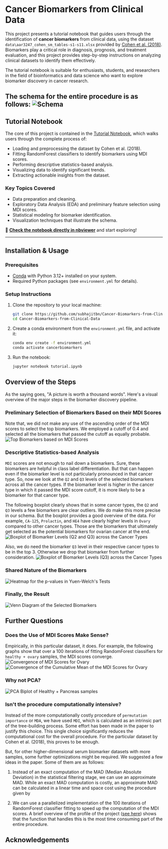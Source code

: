 # Cancer Biomarkers from Clinical Data

This project presents a tutorial notebook that guides users through the identification of **cancer biomarkers** from clinical data, using the dataset `data\aar3247_cohen_sm_tables-s1-s11.xlsx` provided by [Cohen et al. (2018)](https://doi.org/10.1126/science.aar3247). Biomarkers play a critical role in diagnosis, prognosis, and treatment evaluation, and this project provides step-by-step instructions on analyzing clinical datasets to identify them effectively.

The tutorial notebook is suitable for enthusiasts, students, and researchers in the field of bioinformatics and data science who want to explore biomarker discovery in cancer research.

The schema for the entire procedure is as follows:
![Schema](schema/schema.jpg)
---

## **Tutorial Notebook**
The core of this project is contained in the [Tutorial Notebook](https://github.com/subhajitbn/Cancer-Biomarkers-from-Clinical-Data/blob/main/tutorial.ipynb), which walks users through the complete process of:

- Loading and preprocessing the dataset by Cohen et al. (2018).
- Fitting RandomForest classifiers to identify biomarkers using MDI scores.
- Performing descriptive statistics-based analysis.
- Visualizing data to identify significant trends.
- Extracting actionable insights from the dataset.

### **Key Topics Covered**
- Data preparation and cleaning.
- Exploratory Data Analysis (EDA) and preliminary feature selection using MDI scores.
- Statistical modeling for biomarker identification.
- Visualization techniques that illustrate the schema.

🔗 **[Check the notebook directly in nbviewer](https://nbviewer.org/github/subhajitbn/Cancer-Biomarkers-from-Clinical-Data/blob/main/tutorial.ipynb)** and start exploring!

---

## **Installation & Usage**

### Prerequisites
- [Conda](https://www.anaconda.com/docs/getting-started/miniconda/main) with Python 3.12+ installed on your system.
- Required Python packages (see `environment.yml` for details).

### Setup Instructions
1. Clone the repository to your local machine:
   ```bash
   git clone https://github.com/subhajitbn/Cancer-Biomarkers-from-Clinical-Data.git
   cd Cancer-Biomarkers-from-Clinical-Data
   ```
2. Create a conda environment from the `environment.yml` file, and activate it:
   ```bash
   conda env create -f environment.yml
   conda activate cancerbiomarkers
   ```
3. Run the notebook:
   ```bash
   jupyter notebook tutorial.ipynb
   ```


## **Overview of the Steps**
As the saying goes, "A picture is worth a thousand words". Here's a visual overview of the major steps in the biomarker discovery pipeline.

### Preliminary Selection of Biomarkers Based on their MDI Scores
Note that, we did not make any use of the ascending order of the MDI scores to select the top biomarkers. We employed a cutoff of 0.4 and selected all the biomarkers that passed the cutoff as equally probable.
![Top Biomarkers based on MDI Scores](jpg/FIG2.jpg)

### Descriptive Statistics-based Analysis
`MDI` scores are not enough to nail down a biomarkers. Sure, these biomarkers are helpful in class label differentiation. But that can happen even if the biomarker level is not particularly pronounced in that cancer type. So, now we look at the `Q2` and `Q3` levels of the selected biomarkers across all the cancer types. If the biomarker level is higher in the cancer type in which it passed the MDI score cutoff, it is more likely to be a biomarker for that cancer type.

The following boxplot clearly shows that in some cancer types, the `Q2` and `Q3` levels a few biomarkers are clear outliers. We do make this more precise in our schema. But the boxplot provides a good overview of the data. For example, `CA-125`, `Prolactin`, and `HE4` have clearly higher levels in `Ovary` compared to other cancer types. Those are the biomarkers that ultimately get selected as the potential biomarkers for ovarian cancer at the end.
![Boxplot of Biomarker Levels (Q2 and Q3) across the Cancer Types](jpg/FIG3.jpg)

Also, we do need the biomarker `Q3` level in their respective cancer types to be in the top 3. Otherwise we drop that biomarker from further consideration.
![Boxplot of Biomarker Levels (Q3) across the Cancer Types](jpg/FIG4.jpg)

### Shared Nature of the Biomarkers
![Heatmap for the p-values in Yuen-Welch's Tests](jpg/FIG5.jpg)

### Finally, the Result
![Venn Diagram of the Selected Biomarkers](jpg/FIG1.jpg)

## Further Questions

### Does the Use of MDI Scores Make Sense?
Empirically, in this particular dataset, it does. For example, the following graphs show that over a 100 iterations of fitting RandomForest classifiers for `healthy + ovary` samples, the MDI scores converge.
![Convergence of MDI Scores for Ovary](jpg/normal_ovary_convergence_of_MDI_scores.jpg)
![Convergence of the Cumulative Mean of the MDI Scores for Ovary](jpg/normal_ovary_stability_of_cumulative_mean_MDI_scores.jpg)

### Why not PCA?
![PCA Biplot of Healthy + Pancreas samples](jpg/Pancreas_PCA_biplot_top_biomarkers.jpg)

### Isn't the procedure computationally intensive?
Instead of the more computationally costly procedure of `permutation importance` or `MDA`, we have used `MDI`, which is calculated as an intrinsic part of the tree-building process. Some effort has been made in the paper to justify this choice. This single choice significantly reduces the computational cost for the overall procedure. For the particular dataset by Cohen et al. (2018), this proves to be enough. 

But, for other higher-dimensional serum biomarker datasets with more samples, some further optimizations might be required. We suggested a few ideas in the paper. Some of them are as follows:

1. Instead of an exact computation of the MAD (Median Absolute Deviation) in the statistical filtering stage, we can use an approximate MAD. While an exact MAD computation is costly, an approximate MAD can be calculated in a linear time and space cost using the procedure given by 

2. We can use a parallelized implementation of the 100 iterations of RandomForest classifier fitting to speed up the computation of the MDI scores. A brief overview of the profile of the project ([see here]()) shows that the function that handles this is the most time consuming part of the entire procedure.

## **Acknowledgements**
